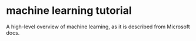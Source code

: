 # machine learning tutorial

 A high-level overview of machine learning, as it is described from Microsoft docs.
